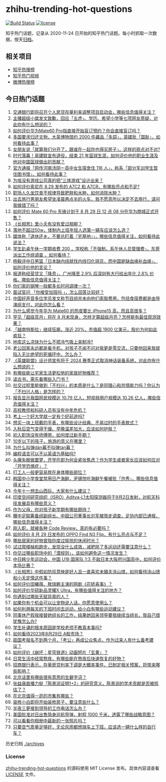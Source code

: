 # zhihu-trending-hot-questions

[![Build Status](https://github.com/justjavac/zhihu-trending-hot-questions/workflows/ci/badge.svg?branch=master)](https://github.com/justjavac/zhihu-trending-hot-questions/actions)
[![license](https://img.shields.io/github/license/justjavac/zhihu-trending-hot-questions)](https://github.com/justjavac/zhihu-trending-hot-questions/blob/master/LICENSE)

知乎热门话题，记录从 2020-11-24
日开始的知乎热门话题。每小时抓取一次数据，按天[归档](./archives)。

## 相关项目

- [知乎热搜榜](https://github.com/justjavac/zhihu-trending-top-search)
- [知乎热门视频](https://github.com/justjavac/zhihu-trending-hot-video)
- [微博热搜榜](https://github.com/justjavac/weibo-trending-hot-search)

## 今日热门话题

<!-- BEGIN -->
<!-- 最后更新时间 Wed Aug 30 2023 02:06:32 GMT+0800 (China Standard Time) -->

1. [交通银行即将召开个人房贷存量利率调整项目启动会，哪些信息值得关注？](https://www.zhihu.com/question/619677105)
1. [主播超级小桀发文致歉，回应「五虎」、学历、希望小学等七项网友质疑，对此你有什么想说的？](https://www.zhihu.com/question/619690226)
1. [如何评价华为Mate60 Pro指直接开始盲订预约？你会直接盲订吗？](https://www.zhihu.com/question/619664357)
1. [多国要求归还文物，大英博物馆约 2000 件藏品「失踪」，英媒批「国耻」，如何看待此事？](https://www.zhihu.com/question/619472347)
1. [女朋友说「就算我们分开了，跟谁在一起你也得买房子」，这样的观点对不对?](https://www.zhihu.com/question/618341191)
1. [时代落幕！易建联宣布退役，结束 21 年篮球生涯，如何评价他的职业生涯及他对中国篮球做出的贡献？](https://www.zhihu.com/question/619768705)
1. [官方通报「网传河南汤阴一高中女生宿舍住 116 人」，称系「部分军训学生暂住图书馆」，如何看待此事？](https://www.zhihu.com/question/619652876)
1. [为啥没有游戏公司真的把“三体游戏”设计出来？](https://www.zhihu.com/question/619593778)
1. [如何评价索尼在 8.29 发布的 A7C2 和 A7CR，有哪些亮点和不足?](https://www.zhihu.com/question/619751188)
1. [职场人久坐饮食不规律导致肥胖和水肿，如何消除水肿？](https://www.zhihu.com/question/618898297)
1. [出去旅行男朋友希望坐凌晨两点半的火车，我不愿意所以决定不去旅行，请问我做错了吗？](https://www.zhihu.com/question/619308129)
1. [如何评价 Mate 60 Pro 先锋计划于 8 月 29 日 12 点 08 分在华为商城正式开售？](https://www.zhihu.com/question/619661218)
1. [《长相思》里小夭有没有爱过相柳？](https://www.zhihu.com/question/41279705)
1. [落地不超过50w，体制内上班年轻人选第一辆车应该怎么选？](https://www.zhihu.com/question/611831006)
1. [媒体称「退休还乡，不要总盯着『宅基地』」，哪些信息值得关注，如何看待此说法？](https://www.zhihu.com/question/619640630)
1. [学生趴桌午休一学期收费 200 ，学校称「不强制，系午休人员管理费」，东莞派出工作组调查 ，如何看待？](https://www.zhihu.com/question/619651943)
1. [杨毅评中日男篮「日本缺内线就找内线归化球员，而中国是缺血缘补血缘」，如何评价他的言论？](https://www.zhihu.com/question/619649761)
1. [报道称经营贷又「降息」，广州降至 2.9% 后深圳有大行给出年化 2.8% 价格，哪些信息值得关注？](https://www.zhihu.com/question/619695363)
1. [你们家的钢琴一般都多长时间调律一次？](https://www.zhihu.com/question/316141049)
1. [面试官问 「你接受加班吗 」，怎么回答比较好？](https://www.zhihu.com/question/618622531)
1. [中国好声音多位学员发文称节目组并未向他们索取费用，包括食宿费都是由导演组支付，对此你怎么看？](https://www.zhihu.com/question/619509892)
1. [为什么感觉今年华为 Mate60 的热度要比 iPhone15 高，而且高很多？](https://www.zhihu.com/question/618899163)
1. [罕见「超级蓝月」将在 8 月末现身，怎样才算超级月亮？怎样能有最佳观测效果？](https://www.zhihu.com/question/619692988)
1. [「越南特斯拉」继续狂飙，涨近 20%，市值超 1900 亿美元，股价为何如此疯狂？](https://www.zhihu.com/question/619639977)
1. [地库这么凉快为什么不把冷气吸上来制冷?](https://www.zhihu.com/question/612815164)
1. [老公回家永远都是看手机，对孩子不闻不问对我更是零交流，只要他回来我就陷入无比绝望的死循环中。怎么办？](https://www.zhihu.com/question/619209553)
1. [《英雄联盟》设计师宣布将于 2024 赛季正式取消神话装备系统，对此你有什么想说的？](https://www.zhihu.com/question/619651521)
1. [有哪些能让宅家生活更松弛的家居好物推荐？](https://www.zhihu.com/question/614478455)
1. [读古书，需先看哪些入门书？](https://www.zhihu.com/question/618746417)
1. [社交过程里能做到「不扫兴」的本质是什么？是同理心和共情能力吗？你认为「不扫兴人格」是怎样的？](https://www.zhihu.com/question/619588001)
1. [报告显示我国网民规模达 10.79 亿人，短视频用户规模达 10.26 亿人，哪些信息值得关注？](https://www.zhihu.com/question/619502802)
1. [高校教师和科研人员有没有中年危机？](https://www.zhihu.com/question/315635424)
1. [考上一个好大学就一定有个好前途吗?](https://www.zhihu.com/question/619662039)
1. [想买一块上班戴的手表，有哪些设计经典、不易过时的手表款式？](https://www.zhihu.com/question/614444438)
1. [入秋后空气变得干燥、早晚温差加大，应该如何护肤？](https://www.zhihu.com/question/617441356)
1. [初入职场没有师傅带，如何度过新手期？](https://www.zhihu.com/question/617989270)
1. [10岁以下的孩子，旅游的意义在哪里？](https://www.zhihu.com/question/617212710)
1. [为什么叫弹dàn幕不叫弹tán幕？](https://www.zhihu.com/question/25875421)
1. [编程语言可以不以英语为基础吗?](https://www.zhihu.com/question/455006687)
1. [头痛失眠做噩梦，开学在即为何会紧张焦虑？作为学生或者家长应该如何应对「开学恐惧症」？](https://www.zhihu.com/question/619649494)
1. [打工人一般更容易胖在身体哪些部位？](https://www.zhihu.com/question/619109710)
1. [韩国中小学食堂禁用日产海鲜，尹锡悦吃海鲜午餐被批「作秀」，哪些信息值得关注？](https://www.zhihu.com/question/619639973)
1. [今年十一想去山西玩，大家有什么建议？](https://www.zhihu.com/question/618383056)
1. [印度空间研究组织（ISRO）Aditya-L1太阳探测器将于9月2日发射，对航天科技发展具有哪些意义？](https://www.zhihu.com/question/619647498)
1. [作为父母，你对孩子新学期有哪些期待？](https://www.zhihu.com/question/619507713)
1. [曝中足联筹备组副组长、中超公司董事长刘军被带走调查，足协内部已通报，哪些信息值得关注？](https://www.zhihu.com/question/619685855)
1. [刚入职，就被各种 Code Review，真的有必要吗？](https://www.zhihu.com/question/619337679)
1. [如何评价 8 月 29 日发布的 OPPO Find N3 Flip，有什么亮点与不足？](https://www.zhihu.com/question/619658961)
1. [哪些居家的好物曾陪你度过愉悦的休闲时光？](https://www.zhihu.com/question/614478469)
1. [试过爬楼梯和跑步，发现没什么成效，减肥除了多运动还需要注意什么？](https://www.zhihu.com/question/619377800)
1. [你见过哪些职场中的「潜规则」，该如何避免这一情况发生？](https://www.zhihu.com/question/619631918)
1. [中日韩少年运动会，中国 U18 国家队 1:3 不敌日本大阪府兴国高中，如何评价本场比赛？](https://www.zhihu.com/question/619463607)
1. [《长相思》中假如防风意映是好人且一直喜欢未婚夫涂山璟，如何看待涂山璟和小夭定情这件事？](https://www.zhihu.com/question/619486470)
1. [如何评价田曦薇、敖瑞鹏主演的网剧《花轿喜事》？](https://www.zhihu.com/question/619527182)
1. [如何评价华硕新品灵耀X Ultra，有哪些值得关注的地方？](https://www.zhihu.com/question/597547419)
1. [你遇到过哪些天赋异禀的人？](https://www.zhihu.com/question/583043679)
1. [如果你有个机会可以让宠物说人话，你愿意使用么？](https://www.zhihu.com/question/613988957)
1. [如何利用每天的下班时间去运动，给小白有哪些运动建议？](https://www.zhihu.com/question/618521298)
1. [同事休产假我接替她组长的工作，结果她回来领导要我继续当组长，我自己很犹豫怎么办?](https://www.zhihu.com/question/619415252)
1. [学生补课的根本原因是学校老师不教真本事吗?](https://www.zhihu.com/question/614214283)
1. [如何看待2023年8月29日 A股市场？](https://www.zhihu.com/question/619635219)
1. [距国考报名不到两个月，「考公」再成公众焦点，作为过来人有什么备考建议？](https://www.zhihu.com/question/619500510)
1. [如何评价《崩坏：星穹铁道》动画短片「玄黄」？](https://www.zhihu.com/question/619658824)
1. [日常生活中经常熬夜，有哪些能在熬夜后快速恢复的好物？](https://www.zhihu.com/question/614443320)
1. [招商银行表示，存量房贷利率下调是大概率事件，已制定相关预案，将带来哪些影响？](https://www.zhihu.com/question/619654394)
1. [北京话里有哪些很有意思的生僻字词？](https://www.zhihu.com/question/619702243)
1. [张益唐直播力挺「陈景润证明1+2」的研究意义，陈景润的学术贡献是否被低估了？](https://www.zhihu.com/question/619579999)
1. [在北京值得一逛的市集有哪些？](https://www.zhihu.com/question/619657674)
1. [装修小白即将开始装修房子，要注意些什么？](https://www.zhihu.com/question/368485703)
1. [半夜三更接到领导的工作电话怎么办？](https://www.zhihu.com/question/619290316)
1. [美国批准对日出售隐身巡航导弹，射程 1000 千米，透露了哪些战略意图？](https://www.zhihu.com/question/619664486)
1. [可以看看你相册中最新的一张照片吗？](https://www.zhihu.com/question/618370669)
1. [只要空气质量足够好，无论风雨都想骑车上下班，应该选一辆什么样的自行车？](https://www.zhihu.com/question/617133680)

<!-- END -->

历史归档 [./archives](./archives)

### License

[zhihu-trending-hot-questions](https://github.com/justjavac/zhihu-trending-hot-questions)
的源码使用 MIT License 发布。具体内容请查看 [LICENSE](./LICENSE) 文件。
